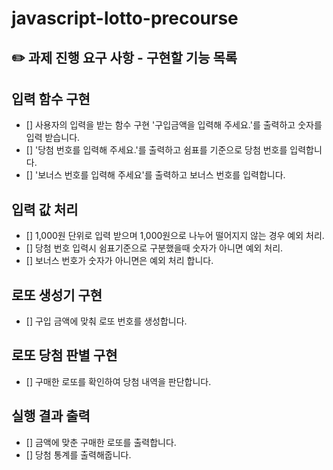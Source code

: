 # javascript-lotto-precourse

## ✏️ 과제 진행 요구 사항 - 구현할 기능 목록

## 입력 함수 구현

- [] 사용자의 입력을 받는 함수 구현 '구입금액을 입력해 주세요.'를 출력하고 숫자를 입력 받습니다.
- [] '당첨 번호를 입력해 주세요.'를 출력하고 쉼표를 기준으로 당첨 번호를 입력합니다.
- [] '보너스 번호를 입력해 주세요'를 출력하고 보너스 번호를 입력합니다.

## 입력 값 처리

- [] 1,000원 단위로 입력 받으며 1,000원으로 나누어 떨어지지 않는 경우 예외 처리.
- [] 당첨 번호 입력시 쉼표기준으로 구분했을때 숫자가 아니면 예외 처리.
- [] 보너스 번호가 숫자가 아니면은 예외 처리 합니다.

## 로또 생성기 구현

- [] 구입 금액에 맞춰 로또 번호를 생성합니다.

## 로또 당첨 판별 구현

- [] 구매한 로또를 확인하여 당첨 내역을 판단합니다.

## 실행 결과 출력

- [] 금액에 맞춘 구매한 로또를 출력합니다.
- [] 당첨 통계를 출력해줍니다.
